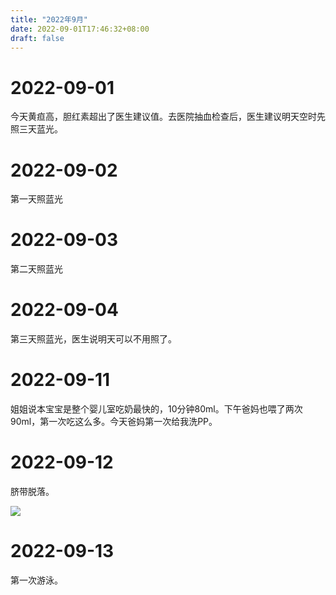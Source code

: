 ```yaml
---
title: "2022年9月"
date: 2022-09-01T17:46:32+08:00
draft: false
---
```


# 2022-09-01

今天黄疸高，胆红素超出了医生建议值。去医院抽血检查后，医生建议明天空时先照三天蓝光。

# 2022-09-02

第一天照蓝光

# 2022-09-03

第二天照蓝光

# 2022-09-04

第三天照蓝光，医生说明天可以不用照了。

# 2022-09-11

姐姐说本宝宝是整个婴儿室吃奶最快的，10分钟80ml。下午爸妈也喂了两次90ml，第一次吃这么多。今天爸妈第一次给我洗PP。

# 2022-09-12

脐带脱落。

![](https://storage.googleapis.com/static.zhangt.ai/images/zxy.art/2022-09-12.jpg)

# 2022-09-13

第一次游泳。
